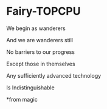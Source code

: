 # Fairy-TOPCPU
We begin as wanderers

And we are wanderers still

No barriers to our progress

Except those in themselves

Any sufficiently advanced technology

Is Indistinguishable

*from magic
